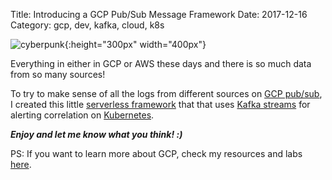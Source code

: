 Title: Introducing a GCP Pub/Sub Message Framework
Date: 2017-12-16
Category: gcp, dev, kafka, cloud, k8s

![cyberpunk](./cyberpunk/21.jpg){:height="300px" width="400px"}

Everything in either in GCP or AWS these days and there is so much data from so many sources!

To try to make sense of all the logs from different sources on [GCP pub/sub](https://cloud.google.com/pubsub/docs/overview),  I created this little [serverless framework](https://github.com/kubeless/kubeless) that that uses [Kafka streams](https://kafka.apache.org/intro) for alerting correlation on [Kubernetes](https://kubernetes.io/).

***Enjoy and let me know what you think! :)***


PS: If you want to learn more about GCP, check my resources and labs [here](https://github.com/bt3gl/GCP_Studies_and_Labs).

